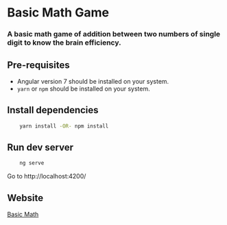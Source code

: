 # Basic Math Game

### A basic math game of addition between two numbers of single digit to know the brain efficiency.

## Pre-requisites
- Angular version 7 should be installed on your system.
- `yarn` or `npm` should be installed on your system.

## Install dependencies
```bash
    yarn install -OR- npm install
```

## Run dev server
```bash
    ng serve
```
Go to http://localhost:4200/

## Website
[Basic Math](https://basic-math.herokuapp.com/)
